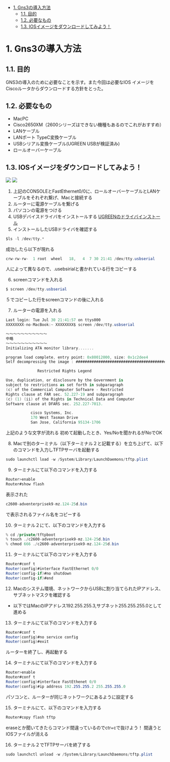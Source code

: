<!-- TOC -->

- [1. Gns3の導入方法](#1-gns3の導入方法)
  - [1.1. 目的](#11-目的)
  - [1.2. 必要なもの](#12-必要なもの)
  - [1.3. IOSイメージをダウンロードしてみよう！](#13-iosイメージをダウンロードしてみよう)

<!-- /TOC -->
# 1. Gns3の導入方法

## 1.1. 目的

GNS3の導入のために必要なことを示す。また今回は必要なIOS
イメージをCiscoルータからダウンロードする方針をとった。

## 1.2. 必要なもの

- MacPC
- Cisco2650XM（2600シリーズはできない機種もあるのでこれがおすすめ）
- LANケーブル
- LANポート TypeC変換ケーブル
- USBシリアル変換ケーブル(UGREEN USBが検証済み)
- ロールオーバーケーブル

## 1.3. IOSイメージをダウンロードしてみよう！

![](images/2021-08-03-17-34-32.png)
![](images/2021-08-03-17-35-12.png)

1. 上記のCONSOLEとFastEthernet0/0に、ロールオーバーケーブルとLANケーブルをそれぞれ繋げ、Macと接続する
2. ルーターに電源ケーブルを繋げる
3. パソコンの電源をつける
4. USBデバイスドライバをインストールする
[UGREENのドライバインストール](https://www.ugreen.com/)
5. インストールしたUSBドライバを確認する
   
```cs
$ls -l /dev/tty.*
```

成功したら以下が現れる

```cs
crw-rw-rw-  1 root  wheel   18,   4  7 30 21:41 /dev/tty.usbserial
```
人によって異なるので、.usebsirialと書かれている行をコピーする

6. screenコマンドを入れる

```cs
$ screen /dev/tty.usbserial
```
５でコピーした行をscreenコマンドの後に入れる

7. ルーターの電源を入れる

```cs
Last login: Tue Jul 30 21:41:57 on ttys000
XXXXXXXX-no-MacBook:~ XXXXXXXX$ screen /dev/tty.usbserial

〜〜〜〜〜〜〜〜〜〜〜
中略
〜〜〜〜〜〜〜〜〜〜〜
Initializing ATA monitor library.......

program load complete, entry point: 0x80012000, size: 0x1c2dee4
Self decompressing the image : ############################################################################################################################################################################################################################################################################ [OK]

              Restricted Rights Legend

Use, duplication, or disclosure by the Government is
subject to restrictions as set forth in subparagraph
(c) of the Commercial Computer Software - Restricted
Rights clause at FAR sec. 52.227-19 and subparagraph
(c) (1) (ii) of the Rights in Technical Data and Computer
Software clause at DFARS sec. 252.227-7013.

           cisco Systems, Inc.
           170 West Tasman Drive
           San Jose, California 95134-1706

```

上記のような文字が流れる
初めて起動したとき、Yes/Noを聞かれるがNoでOK

8. Macで別のターミナル（以下ターミナル２と記載する）を立ち上げて、以下のコマンドを入力しTFTPサーバを起動する

```cs
sudo launchctl load -w /System/Library/LaunchDaemons/tftp.plist
```

9. ターミナルにて以下のコマンドを入力する

```cs
Router>enable
Router#show flash
```
表示された

```cs
c2600-adventerprisek9-mz.124-25d.bin
```
で表示されるファイル名をコピーする

10. ターミナル２にて、以下のコマンドを入力する

```cs
% cd /private/tftpboot
% touch ./c2600-adventerprisek9-mz.124-25d.bin
% chmod 666 ./c2600-adventerprisek9-mz.124-25d.bin
```

11. ターミナルにて以下のコマンドを入力する

```cs
Router#conf t
Router(config)#interface FastEthernet 0/0
Router(config-if)#no shutdown
Router(config-if)#end
```

12. Macのシステム環境、ネットワークからUSBに割り当てられたIPアドレス、サブネットマスクを確認する

- 以下ではMacのIPアドレス192.255.255.3,サブネット255.255.255.0として進める

13. ターミナルにて以下のコマンドを入力する

```cs
Router#conf t
Router(config)#no service config
Router(config)#exit
```

ルーターを終了し、再起動する

14. ターミナルにて以下のコマンドを入力する

```cs
Router>enable
Router#conf t
Router(config)#interface FastEthenet 0/0
Router(config)#ip address 192.255.255.2 255.255.255.0
```
パソコンと、ルーターが同じネットワークにあるように設定する

15. ターミナルにて、以下のコマンドを入力する

```cs
Router#copy flash tftp
```

eraseとか聞いてきたらコマンド間違っているのでctr+cで抜けよう！
間違うとIOSファイルが消える

16. ターミナル２でTFTPサーバを終了する

```cs
sudo launchctl unload -w /System/Library/LaunchDaemons/tftp.plist
```